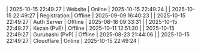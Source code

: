 | 2025-10-15 22:49:27 | Website | Online | 2025-10-15 22:49:24 |
| 2025-10-15 22:49:27 | Registration | Offline | 2025-09-09 16:40:23 |
| 2025-10-15 22:49:27 | Auth Server | Offline | 2025-08-18 09:33:31 |
| 2025-10-15 22:49:27 | Kezan (PvE) | Offline | 2025-10-11 12:51:30 |
| 2025-10-15 22:49:27 | Gurubashi (PvP) | Offline | 2025-08-23 21:44:06 |
| 2025-10-15 22:49:27 | Cloudflare | Online | 2025-10-15 22:49:24 |
